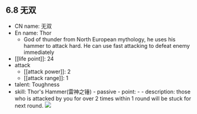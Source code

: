 ## 6.8 无双

- CN name: 无双
- En name: Thor
  - God of thunder from North European mythology, he uses his hammer to attack hard. He can use fast attacking to defeat enemy immediately
- [[life point]]: 24
- attack
  - [[attack power]]: 2
  - [[attack range]]: 1
- talent: Toughness
- skill: Thor's Hammer(雷神之锤) - passive - point: - - description: those who is attacked by you for over 2 times within 1 round will be stuck for next round.
  ![](https://imgsa.baidu.com/forum/w%3D580/sign=58529e1e04d162d985ee621421dea950/9f219dd4b31c8701fbd1623c297f9e2f0608ff5c.jpg)
